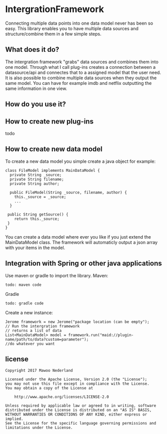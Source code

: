 # IntergrationFramework
Connecting multiple data points into one data model never has been so easy. This library enables you to have multiple data sources and structure/combine them in a few simple steps.

## What does it do?
The intergration framework "grabs" data sources and combines them into one model. Through what I call plug-ins creates a connection between a datasource/api and connectes that to a assigned model that the user need. It is also possible to combine multiple data sources when they output the same model. You can have for example imdb and netflix outputting the same information in one view.

## How do you use it?

## How to create new plug-ins
todo
## How to create new data model
To create a new data model you simple create a java object for example:
```
class FileModel implements MainDataModel {
  private String _source;
  private String filename;
  private String author;
  
  public FileModel(String _source, filename, author) {
    this._source = _source;
    ...
  }
  
 public String getSource() {
    return this._source;
 }
}
```
You can create a data model where ever you like if you just extend the MainDataModel class. The framework will automaticly output a json array with your items in the model.

## Integration with Spring or other java applications
Use maven or gradle to import the library.
Maven:
```
todo: maven code
```
Gradle
```
todo: gradle code
```
Create a new instance:
```
Jerome framework = new Jerome("package location (can be empty");
// Run the intergration framework
// returns a list of data
List<MainDataModel> model = framework.run("maid://plugin-name/path/to/data?custom=parameter");
//do whatever you want
```


## license 
```
Copyright 2017 Mawoo Nederland

Licensed under the Apache License, Version 2.0 (the "License");
you may not use this file except in compliance with the License.
You may obtain a copy of the License at

    http://www.apache.org/licenses/LICENSE-2.0

Unless required by applicable law or agreed to in writing, software
distributed under the License is distributed on an "AS IS" BASIS,
WITHOUT WARRANTIES OR CONDITIONS OF ANY KIND, either express or implied.
See the License for the specific language governing permissions and
limitations under the License.
```
